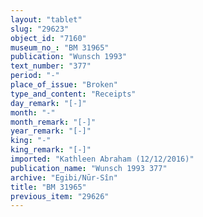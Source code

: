 ```yaml
---
layout: "tablet"
slug: "29623"
object_id: "7160"
museum_no_: "BM 31965"
publication: "Wunsch 1993"
text_number: "377"
period: "-"
place_of_issue: "Broken"
type_and_content: "Receipts"
day_remark: "[-]"
month: "-"
month_remark: "[-]"
year_remark: "[-]"
king: "-"
king_remark: "[-]"
imported: "Kathleen Abraham (12/12/2016)"
publication_name: "Wunsch 1993 377"
archive: "Egibi/Nūr-Sîn"
title: "BM 31965"
previous_item: "29626"
---
```

